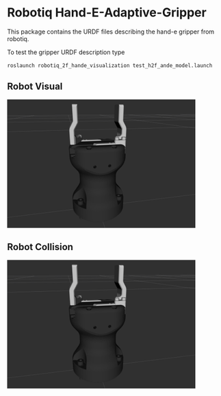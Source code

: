 # Robotiq Hand-E-Adaptive-Gripper 

This package contains the URDF files describing the hand-e gripper from robotiq.

To test the gripper URDF description type 

```
roslaunch robotiq_2f_hande_visualization test_h2f_ande_model.launch 
```
## Robot Visual
<img src="images/visual.png" height="300">  

## Robot Collision 
<img src="images/collision.png" height="300">  

